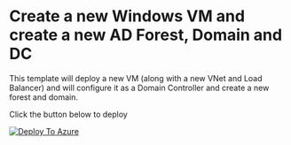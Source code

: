# Create a new Windows VM and create a new AD Forest, Domain and DC

This template will deploy a new VM (along with a new VNet and Load Balancer) and will configure it as a Domain Controller and create a new forest and domain.

Click the button below to deploy

[![Deploy To Azure](https://raw.githubusercontent.com/az140mp/azure-quickstart-templates/master/1-CONTRIBUTION-GUIDE/images/deploytoazure.svg?sanitize=true)](https://portal.azure.com/#create/Microsoft.Template/uri/https%3A%2F%2Fraw.githubusercontent.com%2FCloudLabs-MOC%2FAZ-140-Configuring-and-Operating-Microsoft-Azure-Virtual-Desktop%2Fstage%2FAllfiles%2FLabs%2F01%2Fazuredeploy.json)
